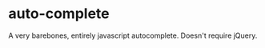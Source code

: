 auto-complete
=============

A very barebones, entirely javascript autocomplete. Doesn't require jQuery.
